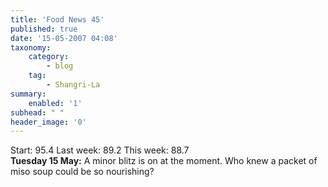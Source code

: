 ```yaml
---
title: 'Food News 45'
published: true
date: '15-05-2007 04:08'
taxonomy:
    category:
        - blog
    tag:
        - Shangri-La
summary:
    enabled: '1'
subhead: " "
header_image: '0'
---
```


Start: 95.4 Last week: 89.2 This week: 88.7  
**Tuesday 15 May:** A minor blitz is on at the moment. Who knew a packet of miso soup could be so nourishing?
